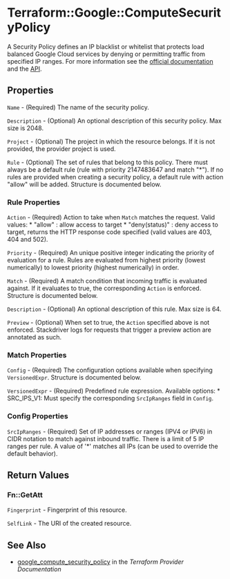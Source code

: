 # Terraform::Google::ComputeSecurityPolicy

A Security Policy defines an IP blacklist or whitelist that protects load balanced Google Cloud services by denying or permitting traffic from specified IP ranges. For more information
see the [official documentation](https://cloud.google.com/armor/docs/configure-security-policies)
and the [API](https://cloud.google.com/compute/docs/reference/rest/beta/securityPolicies).

## Properties

`Name` - (Required) The name of the security policy.

`Description` - (Optional) An optional description of this security policy. Max size is 2048.

`Project` - (Optional) The project in which the resource belongs. If it is not provided, the provider project is used.

`Rule` - (Optional) The set of rules that belong to this policy. There must always be a default rule (rule with priority 2147483647 and match "\*"). If no rules are provided when creating a security policy, a default rule with action "allow" will be added. Structure is documented below.

### Rule Properties

`Action` - (Required) Action to take when `Match` matches the request. Valid values: * "allow" : allow access to target * "deny(status)" : deny access to target, returns the  HTTP response code specified (valid values are 403, 404 and 502).

`Priority` - (Required) An unique positive integer indicating the priority of evaluation for a rule. Rules are evaluated from highest priority (lowest numerically) to lowest priority (highest numerically) in order.

`Match` - (Required) A match condition that incoming traffic is evaluated against. If it evaluates to true, the corresponding `Action` is enforced. Structure is documented below.

`Description` - (Optional) An optional description of this rule. Max size is 64.

`Preview` - (Optional) When set to true, the `Action` specified above is not enforced. Stackdriver logs for requests that trigger a preview action are annotated as such.

### Match Properties

`Config` - (Required) The configuration options available when specifying `VersionedExpr`. Structure is documented below.

`VersionedExpr` - (Required) Predefined rule expression. Available options: * SRC_IPS_V1: Must specify the corresponding `SrcIpRanges` field in `Config`.

### Config Properties

`SrcIpRanges` - (Required) Set of IP addresses or ranges (IPV4 or IPV6) in CIDR notation to match against inbound traffic. There is a limit of 5 IP ranges per rule. A value of '\*' matches all IPs (can be used to override the default behavior).


## Return Values

### Fn::GetAtt

`Fingerprint` - Fingerprint of this resource.

`SelfLink` - The URI of the created resource.

## See Also

* [google_compute_security_policy](https://www.terraform.io/docs/providers/google/r/compute_security_policy.html) in the _Terraform Provider Documentation_